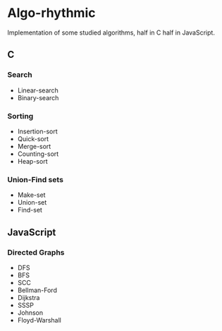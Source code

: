 # Algo-rhythmic

Implementation of some studied algorithms, half in C half in JavaScript.

## C

### Search
- Linear-search
- Binary-search

### Sorting
- Insertion-sort
- Quick-sort
- Merge-sort
- Counting-sort
- Heap-sort

### Union-Find sets
- Make-set
- Union-set
- Find-set

## JavaScript

### Directed Graphs
- DFS
- BFS
- SCC
- Bellman-Ford
- Dijkstra
- SSSP
- Johnson
- Floyd-Warshall
